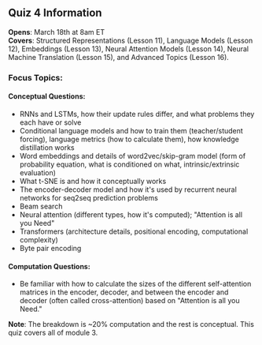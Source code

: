 ## Quiz 4 Information

**Opens**: March 18th at 8am ET  
**Covers**: Structured Representations (Lesson 11), Language Models (Lesson 12), Embeddings (Lesson 13), Neural Attention Models (Lesson 14), Neural Machine Translation (Lesson 15), and Advanced Topics (Lesson 16).

### Focus Topics:

#### Conceptual Questions:

- RNNs and LSTMs, how their update rules differ, and what problems they each have or solve
- Conditional language models and how to train them (teacher/student forcing), language metrics (how to calculate them), how knowledge distillation works
- Word embeddings and details of word2vec/skip-gram model (form of probability equation, what is conditioned on what, intrinsic/extrinsic evaluation)
- What t-SNE is and how it conceptually works
- The encoder-decoder model and how it's used by recurrent neural networks for seq2seq prediction problems
- Beam search
- Neural attention (different types, how it's computed); "Attention is all you Need"
- Transformers (architecture details, positional encoding, computational complexity)
- Byte pair encoding

#### Computation Questions:

- Be familiar with how to calculate the sizes of the different self-attention matrices in the encoder, decoder, and between the encoder and decoder (often called cross-attention) based on "Attention is all you Need."

**Note**: The breakdown is ~20% computation and the rest is conceptual. This quiz covers all of module 3.
